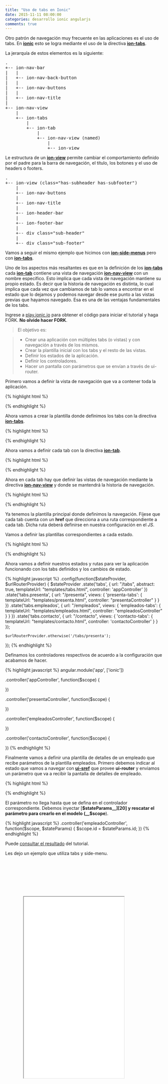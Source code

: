 ```yaml
---
title: "Uso de tabs en Ionic"
date: 2015-11-11 08:00:00
categories: desarrollo ionic angularjs
comments: true
---
```


Otro patrón de navegación muy frecuente en las aplicaciones es el uso de tabs. En [__ionic__][4] esto se logra mediante el uso de la directiva [__ion-tabs__][3]. 

La jerarquía de estos elementos es la siguiente:

<pre>
.
+-- ion-nav-bar
|   |
|   +-- ion-nav-back-button
|   |
|   +-- ion-nav-buttons
|   |
|   +-- ion-nav-title
|
+-- ion-nav-view
    |
    +-- ion-tabs
        |
        +-- ion-tab
            |
            +-- ion-nav-view (named)
                |
                +-- ion-view
</pre>

Le estructura de un [__ion-view__][6] permite cambiar el comportamiento definido por el padre para la barra de navegación, el título, los botones y el uso de headers o footers.

<pre>
.
+-- ion-view (class="has-subheader has-subfooter")
    |
    +-- ion-nav-buttons
    |
    +-- ion-nav-title
    |
    +-- ion-header-bar
    |
    +-- ion-footer-bar
    |
    +-- div class="sub-header"
    |
    +-- div class="sub-footer"
</pre>

Vamos a seguir el mismo ejemplo que hicimos con [__ion-side-menus__][5] pero con [__ion-tabs__][3].

Uno de los aspectos más resaltantes es que en la definición de los [__ion-tabs__][3] cada [__ion-tab__][7] contiene una vista de navegación [__ion-nav-view__][8] con un nombre específico. Esto implica que cada vista de navegación mantiene su propio estado. Es decir que la historia de navegación es distinta, lo cual implica que cada vez que cambiamos de tab lo vamos a encontrar en el estado que lo dejamos y podemos navegar desde ese punto a las vistas previas que hayamos navegado. Esa es una de las ventajas fundamentales de los tabs.

Ingrese a [play.ionic.io][1] para obtener el código para iniciar el tutorial y haga FORK. __No olvide hacer FORK__.

  > El objetivo es:

  > - Crear una aplicación con múltiples tabs (o vistas) y con navegación a través de los mismos.
  > - Crear la plantilla inicial con los tabs y el resto de las vistas.
  > - Definir los estados de la aplicación.
  > - Definir los controladores.
  > - Hacer un pantalla con parámetros que se envían a través de ui-router.

Primero vamos a definir la vista de navegación que va a contener toda la aplicación.

{% highlight html  %}
<body ng-app="app">
<ion-nav-view>
</ion-nav-view>
{% endhighlight %}

Ahora vamos a crear la plantilla donde definimos los tabs con la directiva [__ion-tabs__][3].

{% highlight html  %}
<script id="templates/tabs.html" type="text/ng-template">
  <ion-tabs class="tabs-assertive tabs-icon-top">

  </ion-tabs>
</script>
{% endhighlight %}

Ahora vamos a definir cada tab con la directiva [__ion-tab__][7].

{% highlight html  %}
<script id="templates/tabs.html" type="text/ng-template">
  <ion-tabs class="tabs-assertive tabs-icon-top">
    <ion-tab title="Presentación" href="#/tabs/presenta" icon="ion-monitor">

    </ion-tab>
    <ion-tab title="Empleados" href="#/tabs/empleados" icon="ion-person-stalker">

    </ion-tab>
    <ion-tab title="Contacto" href="#/tabs/contacto" icon="ion-location">

    </ion-tab>
  </ion-tabs>
</script>
{% endhighlight %}

Ahora en cada tab hay que definir las vistas de navegación mediante la directiva [__ion-nav-view__][8] y donde se mantendrá la historia de navegación.

{% highlight html  %}
<script id="templates/tabs.html" type="text/ng-template">
  <ion-tabs class="tabs-assertive tabs-icon-top">
    <ion-tab title="Presentación" href="#/tabs/presenta" icon="ion-monitor">
      <ion-nav-view name="presenta-tabs">
      </ion-nav-view>
    </ion-tab>
    <ion-tab title="Empleados" href="#/tabs/empleados" icon="ion-person-stalker">
      <ion-nav-view name="empleados-tabs">
      </ion-nav-view>
    </ion-tab>
    <ion-tab title="Contacto" href="#/tabs/contacto" icon="ion-location">
      <ion-nav-view name="contacto-tabs">
      </ion-nav-view>
    </ion-tab>
  </ion-tabs>
</script>
{% endhighlight %}

Ya tenemos la plantilla principal donde definimos la navegación. Fíjese que cada tab cuenta con un __href__ que direcciona a una ruta correspondiente a cada tab. Dicha ruta deberá definirse en nuestra configuración en el *JS*.

Vamos a definir las plantillas correspondientes a cada estado.

{% highlight html  %}
<script id="templates/presenta.html" type="text/ng-template">
  <ion-view view-title="Presentación">
    <ion-content>
      <h1>Aquí presentamos</h1>
    </ion-content>
  </ion-view>
</script>

<script id="templates/empleados.html" type="text/ng-template">
  <ion-view view-title="Empleados">
    <ion-content>
      <ion-list>
        <ion-item>
          Empleado del mes
        </ion-item>
        <ion-item>
          Otro empleado
        </ion-item>
      </ion-list>
    </ion-content>
  </ion-view>
</script>

<script id="templates/contacto.html" type="text/ng-template">
  <ion-view view-title="Contacto">
    <ion-content>
      <h1>Contacto</h1>
    </ion-content>
  </ion-view>
</script>
{% endhighlight %}

Ahora vamos a definir nuestros estados y rutas para ver la aplicación funcionando con los tabs definidos y los cambios de estado.

{% highlight javascript  %}
.config(function($stateProvider, $urlRouterProvider) {
  $stateProvider
    .state('tabs', {
      url: "/tabs",
      abstract: true,
      templateUrl: "templates/tabs.html",
      controller: 'appController'
    })
    .state('tabs.presenta', {
      url: "/presenta",
      views: {
        'presenta-tabs': {
          templateUrl: "templates/presenta.html",
          controller: "presentaController"
        }
      }
    })
    .state('tabs.empleados', {
      url: "/empleados",
      views: {
        'empleados-tabs': {
          templateUrl: "templates/empleados.html",
          controller: "empleadosController"
        }
      }
    })
    .state('tabs.contacto', {
      url: "/contacto",
      views: {
        'contacto-tabs': {
          templateUrl: "templates/contacto.html",
          controller: 'contactoController'
        }
      }
    });
    
    $urlRouterProvider.otherwise('/tabs/presenta');
});
{% endhighlight %}

Definamos los controladores respectivos de acuerdo a la configuración que acabamos de hacer.

{% highlight javascript  %}
angular.module('app', ['ionic'])

.controller('appController', function($scope) {

})  

.controller('presentaController', function($scope) {

})

.controller('empleadosController', function($scope) {

})

.controller('contactoController', function($scope) {

})
{% endhighlight %}

Finalmente vamos a definir una plantilla de detalles de un empleado que recibe parámetros de la plantilla empleados.
Primero debemos indicar al estado que vamos a navegar con [__ui-sref__][19] que provee __ui-router__ y enviamos un parámetro que va a recibir la pantalla de detalles de empleado. 

{% highlight html  %}
<script id="templates/empleados.html" type="text/ng-template">
  <ion-view view-title="Empleados">
    <ion-content>
      <ion-list>
        <ion-item ui-sref="tabs.empleado({id:1})">
          Empleado del mes
        </ion-item>
        <ion-item ui-sref="tabs.empleado({id:2})">
          Otro empleado
        </ion-item>
      </ion-list>
    </ion-content>
  </ion-view>
</script>

<script id="templates/empleado.html" type="text/ng-template">
  <ion-view view-title="Empleado">
    <ion-content>
      <h1>Empleado {{id}}</h1>
    </ion-content>
  </ion-view>
</script>
{% endhighlight %}

El parámetro no llega hasta que se defina en el controlador correspondiente. Debemos inyectar [__$stateParams__][20] y rescatar el parámetro para crearlo en el modelo (__$scope__).

{% highlight javascript  %}
.controller('empleadoController', function($scope, $stateParams) {
  $scope.id = $stateParams.id;
})
{% endhighlight %}

Puede [consultar el resultado][2] del tutorial.

Les dejo un ejemplo que utiliza tabs y side-menu.

<style>
.phone {
  position: relative;
  z-index: 1;
  width: 380px;
  height: 810px;
  background: url("/img/phone.png") no-repeat right top;
  margin-left: 20px;
}
.embed_iframe {
  position: absolute;
  width: 320px !important;
  height: 578px;
  top: 114px;
  left: 37px;
}
</style>
<div>
  <div class="phone">
  <iframe height='578' scrolling='no' src='//codepen.io/aaramirez/embed/ojQOMO/?height=578&theme-id=20842&default-tab=result' frameborder='1px' allowtransparency='true' allowfullscreen='true' style="width: 100%; overflow: hidden;" class="embed_iframe">See the Pen <a href='http://codepen.io/aaramirez/pen/ojQOMO/'>Uso de menú lateral y tabs</a> by Alexander A. Ramírez M. (<a href='http://codepen.io/aaramirez'>@aaramirez</a>) on <a href='http://codepen.io'>CodePen</a>.
</iframe>
  </div>
</div>
<script async src="//assets.codepen.io/assets/embed/ei.js"></script>



[1]: http://play.ionic.io/app/528e2a0aa18f "Inicio del tutorial"
[2]: http://play.ionic.io/app/6efe2433bb02 "Resultado del tutorial"
[3]: http://ionicframework.com/docs/api/directive/ionTabs/ "ion-tabs"
[4]: http://ionicframework.com "ionic Framework"
[5]: http://ionicframework.com/docs/api/directive/ionSideMenus/ "ion-side-menus"
[6]: http://ionicframework.com/docs/api/directive/ionView/ "ion-view"
[7]: http://ionicframework.com/docs/api/directive/ionTab/ "ion-tab"
[8]: http://ionicframework.com/docs/api/directive/ionNavView/ "ion-nav-view"

[18]: http://angular-ui.github.io/ui-router/site/#/api/ui.router.router.$urlRouterProvider "$urlRouterProvider"
[19]: http://angular-ui.github.io/ui-router/site/#/api/ui.router.state.directive:ui-sref "ui-sref"
[20]: https://github.com/angular-ui/ui-router/wiki/URL-Routing#stateparams-service "$stateParams"